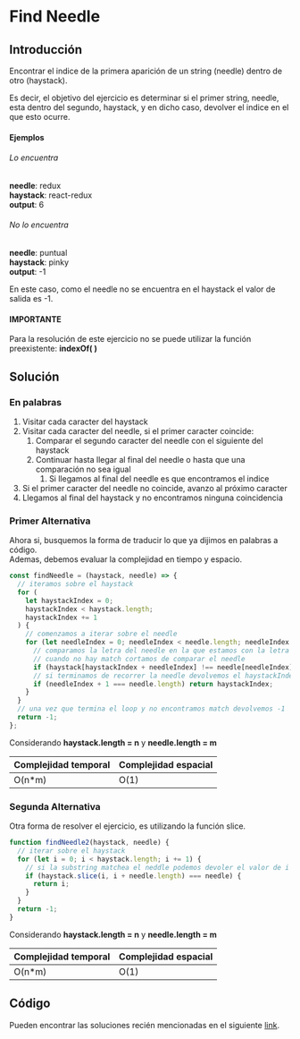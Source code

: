 # Find Needle

## Introducción

Encontrar el indice de la primera aparición de un string (needle) dentro de otro (haystack).

Es decir, el objetivo del ejercicio es determinar si el primer string, needle, esta dentro del segundo, haystack, y en dicho caso, devolver el indice en el que esto ocurre.

#### Ejemplos

###### Lo encuentra

**needle**: redux  
**haystack**: react-redux  
**output**: 6

###### No lo encuentra

**needle**: puntual  
**haystack**: pinky  
**output**: -1

En este caso, como el needle no se encuentra en el haystack el valor de salida es -1.

#### IMPORTANTE

Para la resolución de este ejercicio no se puede utilizar la función preexistente: <b>indexOf( )</b>

## Solución

### En palabras

1. Visitar cada caracter del haystack
2. Visitar cada caracter del needle, si el primer caracter coincide:
   1. Comparar el segundo caracter del needle con el siguiente del haystack
   2. Continuar hasta llegar al final del needle o hasta que una comparación no sea igual
      1. Si llegamos al final del needle es que encontramos el indice
3. Si el primer caracter del needle no coincide, avanzo al próximo caracter
4. Llegamos al final del haystack y no encontramos ninguna coincidencia

### Primer Alternativa

Ahora si, busquemos la forma de traducir lo que ya dijimos en palabras a código.<br/>
Ademas, debemos evaluar la complejidad en tiempo y espacio.

```javascript
const findNeedle = (haystack, needle) => {
  // iteramos sobre el haystack
  for (
    let haystackIndex = 0;
    haystackIndex < haystack.length;
    haystackIndex += 1
  ) {
    // comenzamos a iterar sobre el needle
    for (let needleIndex = 0; needleIndex < needle.length; needleIndex += 1) {
      // comparamos la letra del needle en la que estamos con la letra del haystack
      // cuando no hay match cortamos de comparar el needle
      if (haystack[haystackIndex + needleIndex] !== needle[needleIndex]) break;
      // si terminamos de recorrer la needle devolvemos el haystackIndex
      if (needleIndex + 1 === needle.length) return haystackIndex;
    }
  }
  // una vez que termina el loop y no encontramos match devolvemos -1
  return -1;
};
```

Considerando **haystack.length = n** y **needle.length = m**

| Complejidad temporal | Complejidad espacial |
| -------------------- | -------------------- |
| O(n\*m)              | O(1)                 |

### Segunda Alternativa

Otra forma de resolver el ejercicio, es utilizando la función slice.

```javascript
function findNeedle2(haystack, needle) {
  // iterar sobre el haystack
  for (let i = 0; i < haystack.length; i += 1) {
    // si la substring matchea el neddle podemos devoler el valor de i
    if (haystack.slice(i, i + needle.length) === needle) {
      return i;
    }
  }
  return -1;
}
```

Considerando **haystack.length = n** y **needle.length = m**

| Complejidad temporal | Complejidad espacial |
| -------------------- | -------------------- |
| O(n\*m)              | O(1)                 |

## Código

Pueden encontrar las soluciones recién mencionadas en el siguiente [link](https://repl.it/Jc2b/0).
